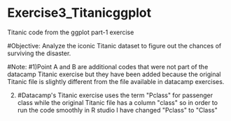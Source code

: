# Exercise3_Titanicggplot
Titanic code from the ggplot part-1 exercise 

#Objective: Analyze the iconic Titanic dataset to figure out the chances of surviving the disaster. 

#Note: 
#1)Point A and B are additional codes that were not part of the datacamp Titanic exercise but they have been added 
because the original Titanic file is slightly different from the file available in datacamp exercises.

2) #Datacamp's Titanic exercise uses the term "Pclass" for passenger class while the original Titanic file has a column "class" 
so in order to run the code smoothly in R studio I have changed "Pclass" to "Class"
